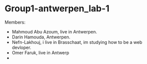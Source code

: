 # Group1-antwerpen_lab-1
Members:
- Mahmoud Abu Azoum, live in Antwerpen.
- Darin Hamouda, Antwerpen.
- Nefn-Lakhouj, i live in Brasschaat, im studying how to be a web devloper.
- Omer Faruk, live in Antwerp
- 

